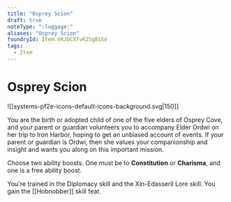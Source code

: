 ```yaml
---
title: "Osprey Scion"
draft: true
noteType: ":luggage:"
aliases: "Osprey Scion"
foundryId: Item.VKJQCXTvR25gB1Se
tags:
  - Item
---
```


# Osprey Scion
![[systems-pf2e-icons-default-icons-background.svg|150]]

You are the birth or adopted child of one of the five elders of Osprey Cove, and your parent or guardian volunteers you to accompany Elder Ordwi on her trip to Iron Harbor, hoping to get an unbiased account of events. If your parent or guardian is Ordwi, then she values your companionship and insight and wants you along on this important mission.

Choose two ability boosts. One must be to **Constitution** or **Charisma**, and one is a free ability boost.

You're trained in the Diplomacy skill and the Xin-Edasseril Lore skill. You gain the [[Hobnobber]] skill feat.
